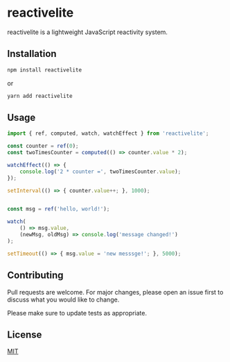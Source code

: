 # reactivelite

reactivelite is a lightweight JavaScript reactivity system.

## Installation

```bash
npm install reactivelite
```

or

```bash
yarn add reactivelite
```

## Usage

```javascript
import { ref, computed, watch, watchEffect } from 'reactivelite';

const counter = ref(0);
const twoTimesCounter = computed(() => counter.value * 2);

watchEffect(() => {
    console.log('2 * counter =', twoTimesCounter.value);
});

setInterval(() => { counter.value++; }, 1000);


const msg = ref('hello, world!');

watch(
    () => msg.value,
    (newMsg, oldMsg) => console.log('message changed!')
);

setTimeout(() => { msg.value = 'new messsge!'; }, 5000);
```

## Contributing
Pull requests are welcome. For major changes, please open an issue first to discuss what you would like to change.

Please make sure to update tests as appropriate.

## License
[MIT](https://choosealicense.com/licenses/mit/)